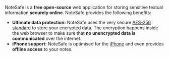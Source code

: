 NoteSafe is a **free open-source** web application for storing sensitive textual information **securely online**. NoteSafe provides the following benefits:
  * **Ultimate data protection:** NoteSafe uses the very secure [AES-256 standard](http://en.wikipedia.org/wiki/Advanced_Encryption_Standard) to store your encrypted data. The encryption happens inside the web browser to make sure that **no unencrypted data is communicated** over the internet.
  * **iPhone support:** NoteSafe is optimised for the [iPhone](http://en.wikipedia.org/wiki/IPhone) and even provides <strong>offline access</strong> to your notes.